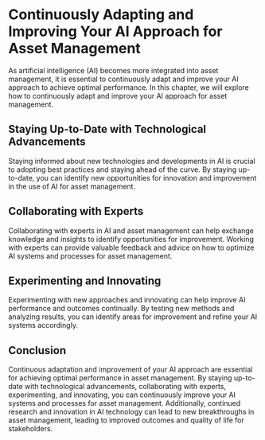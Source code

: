 Continuously Adapting and Improving Your AI Approach for Asset Management
=========================================================================================================================================

As artificial intelligence (AI) becomes more integrated into asset management, it is essential to continuously adapt and improve your AI approach to achieve optimal performance. In this chapter, we will explore how to continuously adapt and improve your AI approach for asset management.

Staying Up-to-Date with Technological Advancements
--------------------------------------------------

Staying informed about new technologies and developments in AI is crucial to adopting best practices and staying ahead of the curve. By staying up-to-date, you can identify new opportunities for innovation and improvement in the use of AI for asset management.

Collaborating with Experts
--------------------------

Collaborating with experts in AI and asset management can help exchange knowledge and insights to identify opportunities for improvement. Working with experts can provide valuable feedback and advice on how to optimize AI systems and processes for asset management.

Experimenting and Innovating
----------------------------

Experimenting with new approaches and innovating can help improve AI performance and outcomes continually. By testing new methods and analyzing results, you can identify areas for improvement and refine your AI systems accordingly.

Conclusion
----------

Continuous adaptation and improvement of your AI approach are essential for achieving optimal performance in asset management. By staying up-to-date with technological advancements, collaborating with experts, experimenting, and innovating, you can continuously improve your AI systems and processes for asset management. Additionally, continued research and innovation in AI technology can lead to new breakthroughs in asset management, leading to improved outcomes and quality of life for stakeholders.
